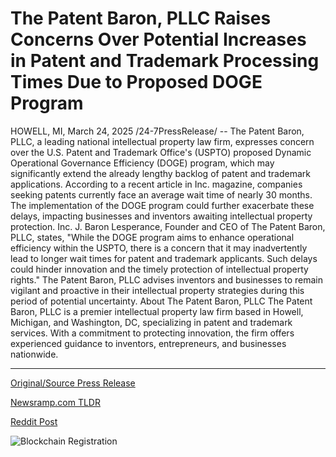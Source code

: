 # The Patent Baron, PLLC Raises Concerns Over Potential Increases in Patent and Trademark Processing Times Due to Proposed DOGE Program

HOWELL, MI, March 24, 2025 /24-7PressRelease/ -- The Patent Baron, PLLC, a leading national intellectual property law firm, expresses concern over the U.S. Patent and Trademark Office's (USPTO) proposed Dynamic Operational Governance Efficiency (DOGE) program, which may significantly extend the already lengthy backlog of patent and trademark applications.  According to a recent article in Inc. magazine, companies seeking patents currently face an average wait time of nearly 30 months. The implementation of the DOGE program could further exacerbate these delays, impacting businesses and inventors awaiting intellectual property protection. Inc.  J. Baron Lesperance, Founder and CEO of The Patent Baron, PLLC, states, "While the DOGE program aims to enhance operational efficiency within the USPTO, there is a concern that it may inadvertently lead to longer wait times for patent and trademark applicants. Such delays could hinder innovation and the timely protection of intellectual property rights."  The Patent Baron, PLLC advises inventors and businesses to remain vigilant and proactive in their intellectual property strategies during this period of potential uncertainty.  About The Patent Baron, PLLC  The Patent Baron, PLLC is a premier intellectual property law firm based in Howell, Michigan, and Washington, DC, specializing in patent and trademark services. With a commitment to protecting innovation, the firm offers experienced guidance to inventors, entrepreneurs, and businesses nationwide. 

---

[Original/Source Press Release](https://www.24-7pressrelease.com/press-release/520888/the-patent-baron-pllc-raises-concerns-over-potential-increases-in-patent-and-trademark-processing-times-due-to-proposed-doge-program)
                    

[Newsramp.com TLDR](https://newsramp.com/curated-news/patent-law-firm-warns-of-potential-delays-in-uspto-processing/6e9b05d537d45f48e5295e1bf3ba5648) 

 



[Reddit Post](https://www.reddit.com/r/newsramp/comments/1jil1mh/patent_law_firm_warns_of_potential_delays_in/) 



![Blockchain Registration](https://cdn.newsramp.app/24-7PressRelease/qrcode/253/24/knotcUBT.webp)
